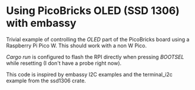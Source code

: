 # Using PicoBricks OLED (SSD 1306) with embassy

Trivial example of controlling the *OLED* part of the PicoBricks board
using a Raspberry Pi Pico W. This should work with a non W Pico.

*Cargo run* is configured to flash the RPI directly when pressing *BOOTSEL* while
resetting (I don't have a probe right now).

This code is inspired by embassy I2C examples and the terminal_i2c example from the ssd1306 crate.
